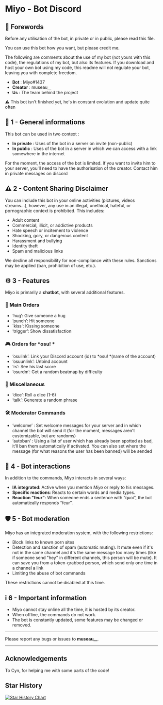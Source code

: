 # Miyo - Bot Discord

## 📌 Forewords

Before any utilisation of the bot, in private or in public, please read this file.

You can use this bot how you want, but please credit me. 

The following are comments about the use of my bot (not yours with this code), the regulations of my bot, but also its features. If you download and host your own bot using my code, this readme will not regulate your bot, leaving you with complete freedom.

- **Bot** : Miyo#1437  
- **Creator** : museau__  
- **Us** : The team behind the project

⚠️ This bot isn't finished yet, he's in constant evolution and update quite often

## 🔹 1 - General informations 
This bot can be used in two context :
- **In private** : Uses of the bot in a server on invite (non-public)
- **In public** : Uses of the bot in a server in which we can access with a link somewhere in the internet

For the moment, the access of the bot is limited. If you want to invite him to your server, you'll need to have the authorisation of the creator. Contact him in private messages on discord

## ⚠ 2 - Content Sharing Disclaimer
You can include this bot in your online activities (pictures, videos streams...), however, any use in an illegal, unethical, hateful, or pornographic context is prohibited. This includes:

- Adult content
- Commercial, illicit, or addictive products
- Hate speech or incitement to violence
- Shocking, gory, or dangerous content
- Harassment and bullying
- Identity theft
- Spam and malicious links

We decline all responsibility for non-compliance with these rules. Sanctions may be applied (ban, prohibition of use, etc.).

## ⚙ 3 - Features  
Miyo is primarily a **chatbot**, with several additional features.  

### 📝 Main Orders  
- ‘hug’: Give someone a hug  
- ‘punch’: Hit someone  
- `kiss': Kissing someone  
- ‘trigger’: Show dissatisfaction  

### 🎮 Orders for *osu! *  
- ‘osulink’: Link your Discord account (id) to *osu! *(name of the account)  
- ‘osuunlink’: Unbind account  
- ‘rs’: See his last score  
- ‘osurdm’: Get a random beatmap by difficulty  

### 🎲 Miscellaneous  
- ‘dice’: Roll a dice (1-6)  
- ‘talk’: Generate a random phrase  

### 🛠️​ Moderator Commands
- ‘welcome’ : Set welcome messages for your server and in which channel the bot will send it (for the moment, messages aren't customizable, but are randoms)
- ‘autoban’ : Using a list of user which has already been spotted as bad, it'll ban them automatically if activated. You can also set where the message (for what reasons the user has been banned) will be sended 


## 🤖 4 - Bot interactions  
In addition to the commands, Miyo interacts in several ways:  

- **IA integrated**: Active when you mention *Miyo* or reply to his messages.  
- **Specific reactions**: Reacts to certain words and media types.  
- **Reaction "feur"**: When someone ends a sentence with “quoi”, the bot automatically responds “feur”.  

## 🛡 5 - Bot moderation  
Miyo has an integrated moderation system, with the following restrictions:  

- Block links to known porn sites  
- Detection and sanction of spam (automatic muting). It mute even if it's not in the same channel and it's the same message too many times (like if someone send "hey" in different channels, this person will be mute). It can save you from a token-grabbed person, which send only one time in a channel a link
- Limiting the abuse of bot commands  

These restrictions cannot be disabled at this time.  

## i 6 - Important information  
- Miyo cannot stay online all the time, it is hosted by its creator.  
- When offline, the commands do not work.  
- The bot is constantly updated, some features may be changed or removed.  

---

Please report any bugs or issues to **museau__**.

---

## Acknowledgements 
To Cyn, for helping me with some parts of the code!

## Star History

[![Star History Chart](https://api.star-history.com/svg?repos=Muse-haut/Miyo&type=Date)](https://www.star-history.com/#Muse-haut/Miyo&Date)
